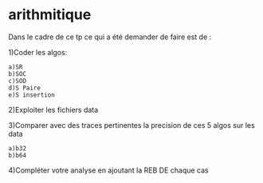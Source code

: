 # arithmitique
Dans le cadre de ce tp ce qui a été demander de faire est de :

1)Coder les algos:

    a)SR
    b)SOC
    c)SOD
    d)S Paire
    e)S insertion
    
    
2)Exploiter les fichiers data 


3)Comparer avec des traces pertinentes la precision de ces 5 algos sur les data 

    a)b32
    b)b64
4)Compléter votre analyse en ajoutant la REB DE chaque cas 

